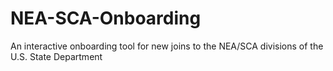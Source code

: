 # NEA-SCA-Onboarding
An interactive onboarding tool for new joins to the NEA/SCA divisions of the U.S. State Department
